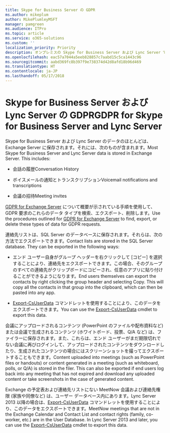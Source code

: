 ```yaml
---
title: Skype for Business Server の GDPR
ms.author: mikeplum
author: MikePlumleyMSFT
manager: pamgreen
ms.audience: ITPro
ms.topic: article
ms.service: o365-solutions
ms.custom: ''
localization_priority: Priority
description: オンプレミスの Skype for Business Server および Lync Server での GDPR の要件に対応する方法について説明します。
ms.openlocfilehash: eac57a7044a5eeb828857c7aabd15c5ca1443c96
ms.sourcegitcommit: aabd369fc8b397f9e738374d42d8afd18b96d469
ms.translationtype: HT
ms.contentlocale: ja-JP
ms.lasthandoff: 05/17/2018
---
```

# <a name="gdpr-for-skype-for-business-server-and-lync-server"></a><span data-ttu-id="afa71-103">Skype for Business Server および Lync Server の GDPR</span><span class="sxs-lookup"><span data-stu-id="afa71-103">GDPR for Skype for Business Server and Lync Server</span></span>

<span data-ttu-id="afa71-p101">Skype for Business Server および Lync Server のデータのほとんどは、Exchange Server に保存されます。それには、次のものが含まれます。</span><span class="sxs-lookup"><span data-stu-id="afa71-p101">Most Skype for Business Server and Lync Server data is stored in Exchange Server. This includes:</span></span>

-   <span data-ttu-id="afa71-106">会話の履歴</span><span class="sxs-lookup"><span data-stu-id="afa71-106">Conversation History</span></span>

-   <span data-ttu-id="afa71-107">ボイスメールの通知とトランスクリプション</span><span class="sxs-lookup"><span data-stu-id="afa71-107">Voicemail notifications and transcriptions</span></span>

-   <span data-ttu-id="afa71-108">会議の招待</span><span class="sxs-lookup"><span data-stu-id="afa71-108">Meeting invites</span></span>

<span data-ttu-id="afa71-109">[GDPR for Exchange Server](gdpr-for-exchange-server.md) について概要が示されている手順を使用して、GDPR 要求のこれらのデータ タイプを検索、エクスポート、削除します。</span><span class="sxs-lookup"><span data-stu-id="afa71-109">Use the procedures outlined for [GDPR for Exchange Server](gdpr-for-exchange-server.md) to find, export, or delete these types of data for GDPR requests.</span></span>

<span data-ttu-id="afa71-p102">連絡先リストは、SQL Server のデータベースに保存されます。それらは、次の方法でエクスポートできます。</span><span class="sxs-lookup"><span data-stu-id="afa71-p102">Contact lists are stored in the SQL Server database. They can be exported in the following ways:</span></span>

-   <span data-ttu-id="afa71-p103">エンド ユーザー自身がグループ ヘッダーを右クリックして [コピー] を選択することにより、連絡先をエクスポートできます。この場合、そのグループのすべての連絡先がクリップボードにコピーされ、任意のアプリに貼り付けることができるようになります。</span><span class="sxs-lookup"><span data-stu-id="afa71-p103">End users themselves can export the contacts by right clicking the group header and selecting Copy. This will copy all the contacts in that group into the clipboard, which can then be pasted into any app.</span></span>

-   <span data-ttu-id="afa71-114">[Export-CsUserData](https://docs.microsoft.com/ja-JP/powershell/module/skype/export-csuserdata) コマンドレットを使用することにより、このデータをエクスポートできます。</span><span class="sxs-lookup"><span data-stu-id="afa71-114">You can use the [Export-CsUserData](https://docs.microsoft.com/ja-JP/powershell/module/skype/export-csuserdata) cmdlet to export this data.</span></span>

<span data-ttu-id="afa71-p104">会議にアップロードされるコンテンツ (PowerPoint のファイルや配布資料など) または会議で生成されるコンテンツ (ホワイトボード、投票、Q/A など) は、ファイラーに保存されます。また、これらは、エンド ユーザーがまだ期限切れでない会議に再びログインして、アップロードされたコンテンツをダウンロードしたり、生成されたコンテンツの場合にはスクリーンショットを撮ってエクスポートすることもできます。</span><span class="sxs-lookup"><span data-stu-id="afa71-p104">Content uploaded into meetings (such as PowerPoint files or handouts) or content generated in a meeting (such as whiteboard, polls, or Q/A) is stored in the filer. This can also be exported if end users log back into any meeting that has not expired and download any uploaded content or take screenshots in the case of generated content.</span></span>

<span data-ttu-id="afa71-p105">Exchange の予定表および連絡先リストにない MeetNow 会議および連絡先権限 (家族や同僚など) は、ユーザー データベース内にあります。Lync Server 2013 以降の場合は、[Export-CsUserData](https://docs.microsoft.com/ja-JP/powershell/module/skype/export-csuserdata) コマンドレットを使用することにより、このデータをエクスポートできます。</span><span class="sxs-lookup"><span data-stu-id="afa71-p105">MeetNow meetings that are not in the Exchange Calendar and Contact List and contact rights (family, co-worker, etc.) are in the User Database. In Lync Server 2013 and later, you can use the [Export-CsUserData](https://docs.microsoft.com/ja-JP/powershell/module/skype/export-csuserdata) cmdlet to export this data.</span></span>

